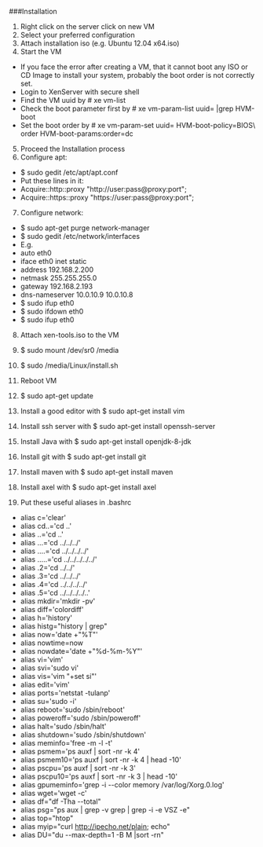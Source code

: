 ###Installation

1.	Right click on the server click on new VM
2.	Select your preferred configuration
3.	Attach installation iso (e.g. Ubuntu 12.04 x64.iso)
4.	Start the VM
 - If you face the error after creating a VM, that it cannot boot any ISO or CD Image to install your system, probably the boot order is not correctly set.
 - Login to XenServer with secure shell
 - Find the VM uuid by # xe vm-list
 - Check the boot parameter first by # xe vm-param-list uuid=<vm-uuid> |grep HVM-boot
 - Set the boot order by # xe vm-param-set uuid=<vm-uuid> HVM-boot-policy=BIOS\ order HVM-boot-params:order=dc
5.	Proceed the Installation process
6.	Configure apt:
 - $ sudo gedit /etc/apt/apt.conf
 - Put these lines in it:
 - Acquire::http::proxy "http://user:pass@proxy:port";
 - Acquire::https::proxy "https://user:pass@proxy:port";
7.	Configure network:
 - $ sudo apt-get purge network-manager
 - $ sudo gedit /etc/network/interfaces
 - E.g.
 - auto eth0
 - iface eth0 inet static
 - 	address 192.168.2.200
 - 	netmask 255.255.255.0
 - 	gateway 192.168.2.193
 - 	dns-nameserver 10.0.10.9 10.0.10.8
 - $ sudo ifup eth0
 - $ sudo ifdown eth0
 - $ sudo ifup eth0

8.	Attach xen-tools.iso to the VM

9.	$ sudo mount /dev/sr0 /media

10.	$ sudo /media/Linux/install.sh

11.	Reboot VM

12.	$ sudo apt-get update

13.	Install a good editor with $ sudo apt-get install vim

14.	Install ssh server with $ sudo apt-get install openssh-server 

15.	Install Java with $ sudo apt-get install openjdk-8-jdk

16.	Install git with $ sudo apt-get install git

17.	Install maven with $ sudo apt-get install maven

18.	Install axel with $ sudo apt-get install axel

19.	Put these useful aliases in .bashrc
 - alias c='clear'
 - alias cd..='cd ..'
 - alias ..='cd ..'
 - alias ...='cd ../../../'
 - alias ....='cd ../../../../'
 - alias .....='cd ../../../../../'
 - alias .2='cd ../../'
 - alias .3='cd ../../../'
 - alias .4='cd ../../../../'
 - alias .5='cd ../../../../..'
 - alias mkdir='mkdir -pv'
 - alias diff='colordiff'
 - alias h='history'
 - alias histg="history | grep"
 - alias now='date +"%T"'
 - alias nowtime=now
 - alias nowdate='date +"%d-%m-%Y"'
 - alias vi='vim'
 - alias svi='sudo vi'
 - alias vis='vim "+set si"'
 - alias edit='vim'
 - alias ports='netstat -tulanp'
 - alias su='sudo -i'
 - alias reboot='sudo /sbin/reboot'
 - alias poweroff='sudo /sbin/poweroff'
 - alias halt='sudo /sbin/halt'
 - alias shutdown='sudo /sbin/shutdown'
 - alias meminfo='free -m -l -t'
 - alias psmem='ps auxf | sort -nr -k 4'
 - alias psmem10='ps auxf | sort -nr -k 4 | head -10'
 - alias pscpu='ps auxf | sort -nr -k 3'
 - alias pscpu10='ps auxf | sort -nr -k 3 | head -10'
 - alias gpumeminfo='grep -i --color memory /var/log/Xorg.0.log'
 - alias wget='wget -c'
 - alias df="df -Tha --total"
 - alias psg="ps aux | grep -v grep | grep -i -e VSZ -e"
 - alias top="htop"
 - alias myip="curl http://ipecho.net/plain; echo"
 - alias DU="du --max-depth=1 -B M |sort -rn"

